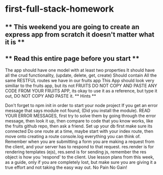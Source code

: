 # first-full-stack-homework
## ** This weekend you are going to create an express app from scratch it doesn't matter what it is **

## ** Read this entire page before you start **

The app should have one model with at least two properties
It should have all the crud functionality, (update, delete, get, create)
Should contain All the same RESTFUL routes we have in our fruits app
This App should look very similiar to the fruits app, but its not FRUITS
DO NOT COPY AND PASTE ANY CODE FROM YOUR FRUITS APP, its okay to use it as a reference, but type it out, DO NOT COPY AND PASTE it.
** Hints **

Don't forget to npm init in order to start your node project
If you get an error message that says module not found, (Did you install the module).
READ YOUR ERROR MESSAGES, first try to solve them by going through the error message, then look it up, then compare to code that you know works, like the fruits github repo, then ask a friend.
Set up your db first make sure its connected
Do one route at a time, maybe start with your index route, then move onto creating a route
console.log everything you can think of.
Remember when you are submitting a form you are making a request from the client, and your server has to respond to that request.
res.render is for rendering templates (ejs), res.send is for sending js, remember the res object is how you 'respond' to the client.
Use lesson plans from this week, as a guide, only if you are completely lost, but make sure you are giving it a true effort and not taking the easy way out. No Pain No Gain!
